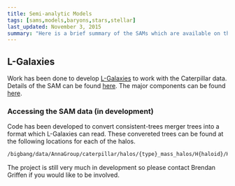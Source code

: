 ```yaml
---
title: Semi-analytic Models
tags: [sams,models,baryons,stars,stellar]
last_updated: November 3, 2015
summary: "Here is a brief summary of the SAMs which are available on the Caterpillar project."
---
```


## L-Galaxies

Work has been done to develop [L-Galaxies](http://galformod.mpa-garching.mpg.de/public/LGalaxies) to work with the Caterpillar data. Details of the SAM can be found [here](http://galformod.mpa-garching.mpg.de/public/LGalaxies/Henriques2014a.pdf). The major components can be found [here](http://galformod.mpa-garching.mpg.de/public/LGalaxies/LGalaxies_slides.pdf).

### Accessing the SAM data (in development)

Code has been developed to convert consistent-trees merger trees into a format which L-Galaxies can read. These convereted trees can be found at the following locations for each of the halos.

```bash
/bigbang/data/AnnaGroup/caterpillar/halos/{type}_mass_halos/H{haloid}/H{haloid}_EB_Z127_P7_LN7_LX14_O4_NV4/sam/LGalaxies/treedata/
```

The project is still very much in development so please contact Brendan Griffen if you would like to be involved.
